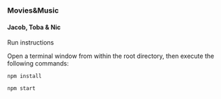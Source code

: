### Movies&Music ###
#### Jacob, Toba & Nic ####

Run instructions


Open a terminal window from within the root directory, then execute the following commands:


`npm install`


`npm start`
